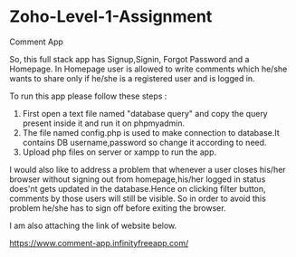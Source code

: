 
# Zoho-Level-1-Assignment

Comment App

So, this full stack app has Signup,Signin, Forgot Password and a Homepage.
In Homepage user is allowed to write comments which he/she wants to share only if he/she is a registered user and is logged in.



To run this app please follow these steps :

1. First open a text file named "database query" and copy the query present inside it and run it on phpmyadmin.
2. The file named config.php is used to make connection to database.It contains DB username,password so change it according to need.
3. Upload php files on server or xampp to run the app.



I would also like to address a problem that whenever a user closes his/her browser without signing out from homepage,his/her logged in status does'nt gets updated in the database.Hence on clicking filter button, comments by those users will still be visible. So in order to avoid this problem he/she has to sign off before exiting the browser.


I am also attaching the link of website below.


https://www.comment-app.infinityfreeapp.com/
